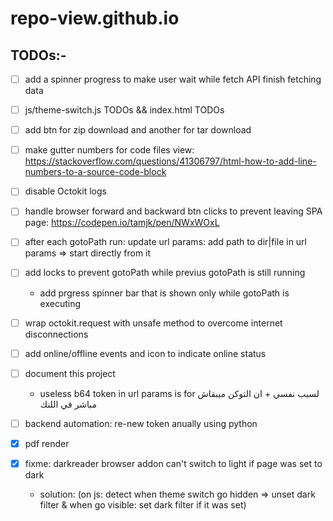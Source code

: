 # repo-view.github.io

## TODOs:-

- [ ] add a spinner progress to make user wait while fetch API finish fetching data
- [ ] js/theme-switch.js TODOs && index.html TODOs
- [ ] add btn for zip download and another for tar download

- [ ] make gutter numbers for code files view: https://stackoverflow.com/questions/41306797/html-how-to-add-line-numbers-to-a-source-code-block

- [ ] disable Octokit logs

- [ ] handle browser forward and backward btn clicks to prevent leaving SPA page: https://codepen.io/tamjk/pen/NWxWOxL
- [ ] after each gotoPath run: update url params: add path to dir|file in url params => start directly from it

- [ ] add locks to prevent gotoPath while previus gotoPath is still running
    - add prgress spinner bar that is shown only while gotoPath is executing

- [ ] wrap octokit.request with unsafe method to overcome internet disconnections
- [ ] add online/offline events and icon to indicate online status

- [ ] document this project
    - useless b64 token in url params is for لسبب نفسي + ان التوكن ميبقاش مباشر في اللنك

- [ ] backend automation: re-new token anually using python

- [x] pdf render
- [x] fixme: darkreader browser addon can't switch to light if page was set to dark
    - solution: (on js: detect when theme switch go hidden => unset dark filter & when go visible: set dark filter if it was set)
